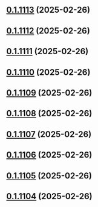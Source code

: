 ## [0.1.1113](https://github.com/binary-braids/terraform-oracle/compare/v0.1.1112...v0.1.1113) (2025-02-26)



## [0.1.1112](https://github.com/binary-braids/terraform-oracle/compare/v0.1.1111...v0.1.1112) (2025-02-26)



## [0.1.1111](https://github.com/binary-braids/terraform-oracle/compare/v0.1.1110...v0.1.1111) (2025-02-26)



## [0.1.1110](https://github.com/binary-braids/terraform-oracle/compare/v0.1.1109...v0.1.1110) (2025-02-26)



## [0.1.1109](https://github.com/binary-braids/terraform-oracle/compare/v0.1.1108...v0.1.1109) (2025-02-26)



## [0.1.1108](https://github.com/binary-braids/terraform-oracle/compare/v0.1.1107...v0.1.1108) (2025-02-26)



## [0.1.1107](https://github.com/binary-braids/terraform-oracle/compare/v0.1.1106...v0.1.1107) (2025-02-26)



## [0.1.1106](https://github.com/binary-braids/terraform-oracle/compare/v0.1.1105...v0.1.1106) (2025-02-26)



## [0.1.1105](https://github.com/binary-braids/terraform-oracle/compare/v0.1.1104...v0.1.1105) (2025-02-26)



## [0.1.1104](https://github.com/binary-braids/terraform-oracle/compare/v0.1.1103...v0.1.1104) (2025-02-26)



